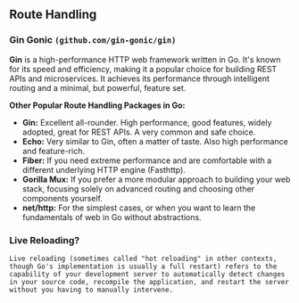 ## Route Handling

### Gin Gonic `(github.com/gin-gonic/gin)`

**Gin** is a high-performance HTTP web framework written in Go. It's known for its speed and efficiency, making it a popular choice for building REST APIs and microservices. It achieves its performance through intelligent routing and a minimal, but powerful, feature set.

**Other Popular Route Handling Packages in Go:**
- **Gin:** Excellent all-rounder. High performance, good features, widely adopted, great for REST APIs. A very common and safe choice.
- **Echo:** Very similar to Gin, often a matter of taste. Also high performance and feature-rich.
- **Fiber:** If you need extreme performance and are comfortable with a different underlying HTTP engine (Fasthttp).
- **Gorilla Mux:** If you prefer a more modular approach to building your web stack, focusing solely on advanced routing and choosing other components yourself.
- **net/http:** For the simplest cases, or when you want to learn the fundamentals of web in Go without abstractions.

### Live Reloading?
    Live reloading (sometimes called "hot reloading" in other contexts, though Go's implementation is usually a full restart) refers to the capability of your development server to automatically detect changes in your source code, recompile the application, and restart the server without you having to manually intervene.

